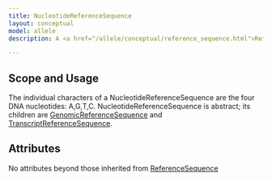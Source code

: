 ```yaml
---
title: NucleotideReferenceSequence
layout: conceptual
model: allele
description: A <a href="/allele/conceptual/reference_sequence.html">ReferenceSequence</a>  constructed from nucleotides.

---
```


Scope and Usage
---------------

The individual characters of a NucleotideReferenceSequence are the four DNA nucleotides: A,G,T,C.   NucleotideReferenceSequence is abstract;  its children are [GenomicReferenceSequence](genomic_reference_sequence.html) and [TranscriptReferenceSequence](transcript_reference_sequence.html).

Attributes
----------

No attributes beyond those inherited from [ReferenceSequence](reference_sequence.html)

